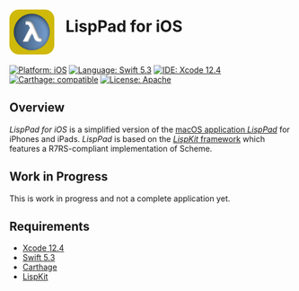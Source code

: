<img src="Assets/LispPad_small.png" alt="LispPad" width="80" height="80" align="middle" />&nbsp;&nbsp; LispPad for iOS
========================

[![Platform: iOS](https://img.shields.io/badge/Platform-iOS-blue.svg?style=flat)](https://developer.apple.com/osx/)
[![Language: Swift 5.3](https://img.shields.io/badge/Language-Swift%205.3-green.svg?style=flat)](https://developer.apple.com/swift/)
[![IDE: Xcode 12.4](https://img.shields.io/badge/IDE-Xcode%2012.4-orange.svg?style=flat)](https://developer.apple.com/xcode/)
[![Carthage: compatible](https://img.shields.io/badge/Carthage-compatible-4BC51D.svg?style=flat)](https://github.com/Carthage/Carthage)
[![License: Apache](http://img.shields.io/badge/License-Apache-lightgrey.svg?style=flat)](https://raw.githubusercontent.com/objecthub/swift-lisppad/master/LICENSE)

## Overview

_LispPad for iOS_ is a simplified version of the [macOS application _LispPad_](http://lisppad.objecthub.net/) for iPhones and iPads. _LispPad_ is based on the [_LispKit_ framework](http://github.com/objecthub/swift-lispkit) which features a R7RS-compliant implementation of Scheme.

## Work in Progress

This is work in progress and not a complete application yet.

## Requirements

- [Xcode 12.4](https://developer.apple.com/xcode/)
- [Swift 5.3](https://developer.apple.com/swift/)
- [Carthage](https://github.com/Carthage/Carthage)
- [LispKit](http://github.com/objecthub/swift-lispkit)
